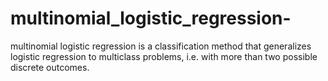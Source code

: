 # multinomial_logistic_regression-
multinomial logistic regression is a classification method that generalizes logistic regression to multiclass problems, i.e. with more than two possible discrete outcomes.
